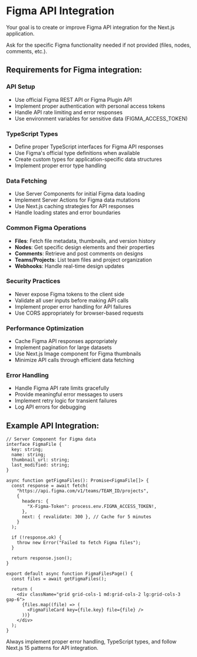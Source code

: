 # Figma API Integration

Your goal is to create or improve Figma API integration for the Next.js application.

Ask for the specific Figma functionality needed if not provided (files, nodes, comments, etc.).

## Requirements for Figma integration:

### API Setup

- Use official Figma REST API or Figma Plugin API
- Implement proper authentication with personal access tokens
- Handle API rate limiting and error responses
- Use environment variables for sensitive data (FIGMA_ACCESS_TOKEN)

### TypeScript Types

- Define proper TypeScript interfaces for Figma API responses
- Use Figma's official type definitions when available
- Create custom types for application-specific data structures
- Implement proper error type handling

### Data Fetching

- Use Server Components for initial Figma data loading
- Implement Server Actions for Figma data mutations
- Use Next.js caching strategies for API responses
- Handle loading states and error boundaries

### Common Figma Operations

- **Files**: Fetch file metadata, thumbnails, and version history
- **Nodes**: Get specific design elements and their properties
- **Comments**: Retrieve and post comments on designs
- **Teams/Projects**: List team files and project organization
- **Webhooks**: Handle real-time design updates

### Security Practices

- Never expose Figma tokens to the client side
- Validate all user inputs before making API calls
- Implement proper error handling for API failures
- Use CORS appropriately for browser-based requests

### Performance Optimization

- Cache Figma API responses appropriately
- Implement pagination for large datasets
- Use Next.js Image component for Figma thumbnails
- Minimize API calls through efficient data fetching

### Error Handling

- Handle Figma API rate limits gracefully
- Provide meaningful error messages to users
- Implement retry logic for transient failures
- Log API errors for debugging

## Example API Integration:

```tsx
// Server Component for Figma data
interface FigmaFile {
  key: string;
  name: string;
  thumbnail_url: string;
  last_modified: string;
}

async function getFigmaFiles(): Promise<FigmaFile[]> {
  const response = await fetch(
    "https://api.figma.com/v1/teams/TEAM_ID/projects",
    {
      headers: {
        "X-Figma-Token": process.env.FIGMA_ACCESS_TOKEN!,
      },
      next: { revalidate: 300 }, // Cache for 5 minutes
    }
  );

  if (!response.ok) {
    throw new Error("Failed to fetch Figma files");
  }

  return response.json();
}

export default async function FigmaFilesPage() {
  const files = await getFigmaFiles();

  return (
    <div className="grid grid-cols-1 md:grid-cols-2 lg:grid-cols-3 gap-6">
      {files.map((file) => (
        <FigmaFileCard key={file.key} file={file} />
      ))}
    </div>
  );
}
```

Always implement proper error handling, TypeScript types, and follow Next.js 15 patterns for API integration.
